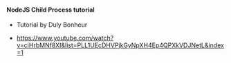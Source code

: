 #### NodeJS Child Process tutorial

- Tutorial by Duly Bonheur

- https://www.youtube.com/watch?v=ciHrbMNf8XI&list=PLL1UEcDHVPjkGyNpXH4Ep4QPXkVDJNetL&index=1